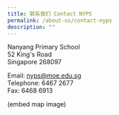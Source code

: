 ```yaml
---
title: 联系我们 Contact NYPS
permalink: /about-us/contact-nyps
description: ""
---
```

Nanyang Primary School  
52 King's Road  
Singapore 268097  
  
Email: [nyps@moe.edu.sg](mailto:nyps@moe.edu.sg)  
Telephone: 6467 2677  
Fax: 6468 6913

(embed map image)